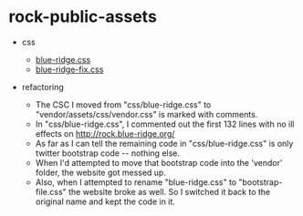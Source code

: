 # rock-public-assets

- css
  - [blue-ridge.css](https://blueridgecommunitychurch.github.io/rock-public-assets/css/blue-ridge.css)
  - [blue-ridge-fix.css](https://blueridgecommunitychurch.github.io/rock-public-assets/css/blue-ridge-fix.css)
  
- refactoring
  - The CSC I moved from "css/blue-ridge.css" to "vendor/assets/css/vendor.css" is marked with comments.
  - In "css/blue-ridge.css", I commented out the first 132 lines with no ill effects on http://rock.blue-ridge.org/
  - As far as I can tell the remaining code in "css/blue-ridge.css" is only twitter bootstrap code -- nothing else.
  - When I'd attempted to move that bootstrap code into the 'vendor' folder, the website got messed up.
  - Also, when I attempted to rename "blue-ridge.css" to "bootstrap-file.css" the website broke as well.  So I switched it back to the original name and kept the code in it.
